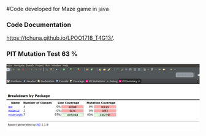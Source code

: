 #Code developed for Maze game in java 


### Code Documentation
https://tchuna.github.io/LPOO1718_T4G13/.


### PIT Mutation Test 63 %

![PIT](/src/resource/pit.png)
